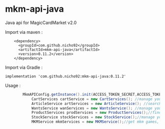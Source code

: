 # mkm-api-java
Java api for MagicCardMarket v2.0


Import via maven : 

		<dependency>
		  <groupId>com.github.nicho92</groupId>
		  <artifactId>mkm-api-java</artifactId>
		  <version>0.11.2</version>
		</dependency>


Import via Gradle : 

	implementation 'com.github.nicho92:mkm-api-java:0.11.2'



	
Usage : 

```java
		MkmAPIConfig.getInstance().init(ACCESS_TOKEN_SECRET,ACCESS_TOKEN,APP_SECRET,APP_TOKEN);
			CartServices cartService = new CartServices(); //manage your basket
			ArticleService artServices = new ArticleService(); //search articles
			WantsService wanServices = new WantsService(); //manage your wantlist
			ProductServices prodServices = new ProductServices();//find products
			StockService stockServices = new StockService();//manage your stock
			MKMService mkmServices = new MKMService();//get mkm games, get expansions
```		
		
		

